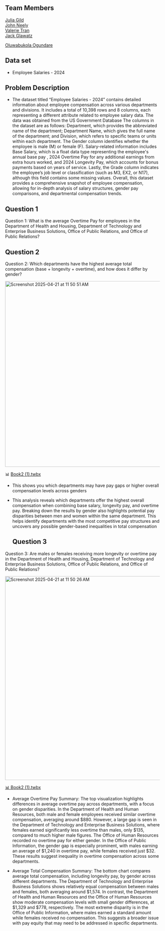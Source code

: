 
## Team Members
[Julia Gild](https://github.com/JuliaGild)  
[John Neely](https://github.com/NeelyJohn)  
[Valerie Tran](https://github.com/vvt15)  
[Jack Glawatz](https://github.com/jackglawatz) 

[Oluwabukola Ogundare](https://github.com/RachaelOgundare)


## Data set
- Employee Salaries - 2024


## Problem Description
- The dataset titled “Employee Salaries - 2024” contains detailed information about employee compensation across various departments and divisions. It includes a total of 10,398 rows and 8 columns, each representing a different attribute related to employee salary data. The data was obtained from the US Government Database The columns in the dataset are as follows: Department, which provides the abbreviated name of the department; Department Name, which gives the full name of the department; and Division, which refers to specific teams or units within each department. The Gender column identifies whether the employee is male (M) or female (F). Salary-related information includes Base Salary, which is a float data type representing the employee's annual base pay , 2024 Overtime Pay for any additional earnings from extra hours worked, and 2024 Longevity Pay, which accounts for bonus payments based on years of service. Lastly, the Grade column indicates the employee’s job level or classification (such as M3, EX2, or N17), although this field contains some missing values. Overall, this dataset provides a comprehensive snapshot of employee compensation, allowing for in-depth analysis of salary structures, gender pay comparisons, and departmental compensation trends.
## Question 1
Question 1: What is the average Overtime Pay for employees in the Department of Health and Housing, Department of Technology and Enterprise Business Solutions, Office of Public Relations, and Office of Public Relations?




## Question 2
Question 2: Which departments have the highest average total compensation (base + longevity + overtime), and how does it differ by gender?

<img width="605" alt="Screenshot 2025-04-21 at 11 50 51 AM" src="https://github.com/user-attachments/assets/f29bd5ac-9067-4a14-b68b-a160413caea2" />


📊 [Book2 (1).twbx](./Book2%20(1).twbx)
- This shows you which departments may have pay gaps or higher overall compensation levels across genders
- This analysis reveals which departments offer the highest overall compensation when combining base salary, longevity pay, and overtime pay. Breaking down the results by gender also highlights potential pay disparities between men and women within the same department. This helps identify departments with the most competitive pay structures and uncovers any possible gender-based inequalities in total compensation


  ## Question 3
Question 3: Are males or females receiving more longevity or overtime pay in the Department of Health and Housing, Department of Technology and Enterprise Business Solutions, Office of Public Relations, and Office of Public Relations?

<img width="664" alt="Screenshot 2025-04-21 at 11 50 26 AM" src="https://github.com/user-attachments/assets/5203c274-a45c-4886-b407-d1c085e8357f" />


[📊 Book2 (1).twbx](./Book2%20(3).twbx)


- Average Overtime Pay Summary:
The top visualization highlights differences in average overtime pay across departments, with a focus on gender disparities. In the Department of Health and Human Resources, both male and female employees received similar overtime compensation, averaging around $880. However, a large gap is seen in the Department of Technology and Enterprise Business Solutions, where females earned significantly less overtime than males, only $135, compared to much higher male figures. The Office of Human Resources recorded no overtime pay for either gender. In the Office of Public Information, the gender gap is especially prominent, with males earning an average of $1,240 in overtime pay, while females received just $32. These results suggest inequality in overtime compensation across some departments.

- Average Total Compensation Summary:
The bottom chart compares average total compensation, including longevity pay, by gender across different departments. The Department of Technology and Enterprise Business Solutions shows relatively equal compensation between males and females, both averaging around $1,574. In contrast, the Department of Health and Human Resources and the Office of Human Resources show moderate compensation levels with small gender differences, at $1,329 and $778, respectively. The most extreme disparity is in the Office of Public Information, where males earned a standard amount while females received no compensation. This suggests a broader issue with pay equity that may need to be addressed in specific departments.

